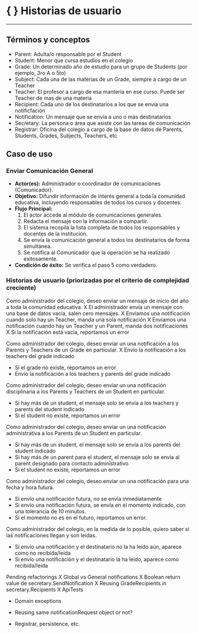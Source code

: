 # { } Historias de usuario
---

## Términos y conceptos
- Parent: Adulta/o responsable por el Student
- Student: Menor que cursa estudios en el colegio
- Grade: Un determinado año de estudio para un grupo de Students (por ejemplo, 3ro A o 5to)
- Subject: Cada una de las materias de un Grade, siempre a cargo de un Teacher
- Teacher: El profesor a cargo de esa manteria en ese curso. Puede ser Teacher de mas de una materia
- Recipient: Cada uno de los destinatarios a los que se envía una notificfación
- Notification: Un mensaje que se envía a uno o más destinatarios
- Secretary: La persona o área que asiste con las tareas de comunicación
- Registrar: Oficina del colegio a cargo de la base de datos de Parents, Students, Grades, Subjects, Teachers, etc

## Caso de uso

### Enviar Comunicación General

- **Actor(es):** Administrador o coordinador de comunicaciones (Comunicador).  
- **Objetivo:** Difundir información de interés general a toda la comunidad educativa, incluyendo responsables de todos los cursos y docentes.  
- **Flujo Principal:**
  1. El actor accede al módulo de comunicaciones generales.
  2. Redacta el mensaje con la información a compartir.
  3. El sistema recopila la lista completa de todos los responsables y docentes de la institución.
  4. Se envía la comunicación general a todos los destinatarios de forma simultánea.
  5. Se notifica al Comunicador que la operación se ha realizado exitosamente.  
- **Condición de éxito:** Se verifica el paso 5 como verdadero.

### Historias de usuario (priorizadas por el criterio de complejidad creciente)

Como administrador del colegio, deseo enviar un mensaje de inicio del año a toda la comunidad educativa.
  X El administrador envía un mensaje con una base de datos vacía, salen cero mensajes.
  X Enviamos una notificación cuando solo hay un Teacher, manda una sola notificación
  X Enviamos una notificación cuando hay un Teacher y un Parent, manda dos notificaciones
  X Si la notificación está vacía, reportamos un error

Como administrador del colegio, deseo enviar un una notificación a los Parents y Teachers de un Grade en particular.
  X Envío la notificación a los teachers del grade indicado
  - Si el grade no existe, reportamos un error
  - Envío la notificación a los teachers y parents del grade indicado

Como administrador del colegio, deseo enviar un una notificación disciplinaria a los Parents y Teachers de un Student en particular.
  - Si hay más de un student, el mensaje solo se envía a los teachers y parents del student indicado
  - Si el student no existe, reportamos un error

Como administrador del colegio, deseo enviar un una notificación administrativa a los Parents de un Student en particular.
  - Si hay más de un student, el mensaje solo se envía a los parents del student indicado
  - Si hay más de un parent para el student, el mensaje solo se envía al parent designado para contacto administrativo
  - Si el student no existe, reportamos un error

Como administrador del colegio, deseo enviar un una notificación para una fecha y hora futura.
  - Si envío una notificación futura, no se envía inmediatamente
  - Si envío una notificación futura, se envía en el momento indicado, con una tolerancia de 10 minutos.
  - Si el momento no es en el futuro, reportamos un error.

Como administrador del colegio, en la medida de lo posible, quiero saber si las notificaciones llegan y son leidas.
  - Si envío una notificación y el destinatario no la ha leído aún, aparece como no recibida/leída
  - Si envío una notificación y el destinatario la ha leído, aparece como recibida/leída


Pending refactorings
  X Global vs General notifications
  X Boolean return value de secretary.SendNotification
  X Reusing GradeRecipients in secretary.Recipients
  X ApiTests
  - Domain exceptions

  - Reusing same notificationRequest object or not?
  - Registrar, persistence, etc.